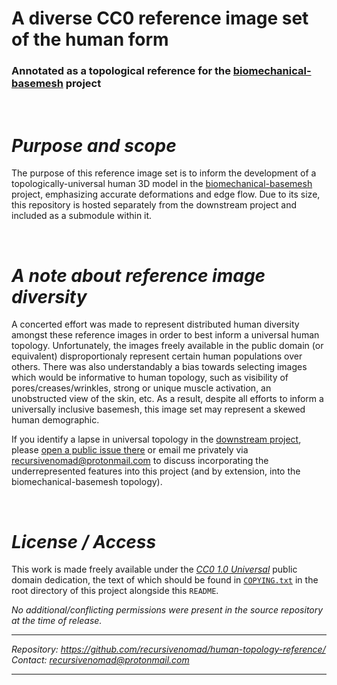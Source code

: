 **A diverse CC0 reference image set of the human form**
=======================================================

### Annotated as a topological reference for the [biomechanical-basemesh][URL-basemesh] project

&nbsp;



***Purpose and scope***
=======================

The purpose of this reference image set is to inform the development of a topologically-universal human 3D model in the [biomechanical-basemesh][URL-basemesh] project, emphasizing accurate deformations and edge flow.
Due to its size, this repository is hosted separately from the downstream project and included as a submodule within it.

&nbsp;



***A note about reference image diversity***
============================================

A concerted effort was made to represent distributed human diversity amongst these reference images in order to best inform a universal human topology.
Unfortunately, the images freely available in the public domain (or equivalent) disproportionaly represent certain human populations over others.
There was also understandably a bias towards selecting images which would be informative to human topology, such as visibility of pores/creases/wrinkles, strong or unique muscle activation, an unobstructed view of the skin, etc.
As a result, despite all efforts to inform a universally inclusive basemesh, this image set may represent a skewed human demographic.

If you identify a lapse in universal topology in the [downstream project][URL-basemesh], please [open a public issue there][URL-New-Issue] or email me privately via <recursivenomad@protonmail.com> to discuss incorporating the underrepresented features into this project (and by extension, into the biomechanical-basemesh topology).

&nbsp;



***License / Access***
======================

This work is made freely available under the [*CC0 1.0 Universal*][URL-CC0] public domain dedication, the text of which should be found in [`COPYING.txt`](./COPYING.txt) in the root directory of this project alongside this `README`.

*No additional/conflicting permissions were present in the source repository at the time of release.*

----------------------

*Repository: <https://github.com/recursivenomad/human-topology-reference/>*  
*Contact: <recursivenomad@protonmail.com>*

----------------------



[URL-CC0]: <https://creativecommons.org/publicdomain/zero/1.0/>

[URL-basemesh]: <https://gitlab.com/recursivenomad/biomechanical-basemesh/>
[URL-New-Issue]: <https://gitlab.com/recursivenomad/biomechanical-basemesh/-/issues/new>
